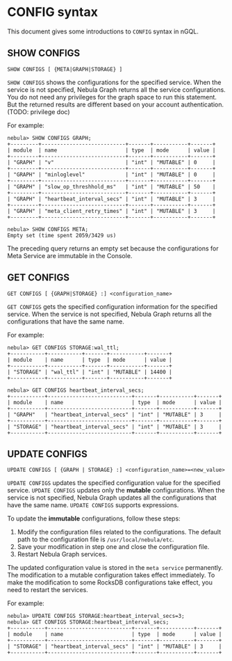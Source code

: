 # CONFIG syntax

This document gives some introductions to `CONFIG` syntax in nGQL.

## SHOW CONFIGS

```ngql
SHOW CONFIGS [ {META|GRAPH|STORAGE} ]
```

`SHOW CONFIGS` shows the configurations for the specified service. When the service is not specified, Nebula Graph returns all the service configurations. You do not need any privileges for the graph space to run this statement. But the returned results are different based on your account authentication. (TODO: privilege doc)

For example:

```ngql
nebula> SHOW CONFIGS GRAPH;
+---------+---------------------------+-------+-----------+-------+
| module  | name                      | type  | mode      | value |
+---------+---------------------------+-------+-----------+-------+
| "GRAPH" | "v"                       | "int" | "MUTABLE" | 0     |
+---------+---------------------------+-------+-----------+-------+
| "GRAPH" | "minloglevel"             | "int" | "MUTABLE" | 0     |
+---------+---------------------------+-------+-----------+-------+
| "GRAPH" | "slow_op_threshhold_ms"   | "int" | "MUTABLE" | 50    |
+---------+---------------------------+-------+-----------+-------+
| "GRAPH" | "heartbeat_interval_secs" | "int" | "MUTABLE" | 3     |
+---------+---------------------------+-------+-----------+-------+
| "GRAPH" | "meta_client_retry_times" | "int" | "MUTABLE" | 3     |
+---------+---------------------------+-------+-----------+-------+
```

```ngql
nebula> SHOW CONFIGS META;
Empty set (time spent 2059/3429 us)
```

The preceding query returns an empty set because the configurations for Meta Service are immutable in the Console.

## GET CONFIGS

```ngql
GET CONFIGS [ {GRAPH|STORAGE} :] <configuration_name>
```

`GET CONFIGS` gets the specified configuration information for the specified service. When the service is not specified, Nebula Graph returns all the configurations that have the same name.

For example:

```ngql
nebula> GET CONFIGS STORAGE:wal_ttl;
+-----------+-----------+-------+-----------+-------+
| module    | name      | type  | mode      | value |
+-----------+-----------+-------+-----------+-------+
| "STORAGE" | "wal_ttl" | "int" | "MUTABLE" | 14400 |
+-----------+-----------+-------+-----------+-------+
```

```ngql
nebula> GET CONFIGS heartbeat_interval_secs;
+-----------+---------------------------+-------+-----------+-------+
| module    | name                      | type  | mode      | value |
+-----------+---------------------------+-------+-----------+-------+
| "GRAPH"   | "heartbeat_interval_secs" | "int" | "MUTABLE" | 3     |
+-----------+---------------------------+-------+-----------+-------+
| "STORAGE" | "heartbeat_interval_secs" | "int" | "MUTABLE" | 3     |
+-----------+---------------------------+-------+-----------+-------+
```

## UPDATE CONFIGS

```ngql
UPDATE CONFIGS [ {GRAPH | STORAGE} :] <configuration_name>=<new_value>
```

`UPDATE CONFIGS` updates the specified configuration value for the specified service. `UPDATE CONFIGS` updates only the **mutable** configurations. When the service is not specified, Nebula Graph updates all the configurations that have the same name. `UPDATE CONFIGS` supports expressions.

To update the **immutable** configurations, follow these steps:

1. Modify the configuration files related to the configurations. The default path to the configuration file is `/usr/local/nebula/etc`.
2. Save your modification in step one and close the configuration file.
3. Restart Nebula Graph services.

The updated configuration value is stored in the `meta service` permanently. The modification to a mutable configuration takes effect immediately. To make the modification to some RocksDB configurations take effect, you need to restart the services.

For example:

```ngql
nebula> UPDATE CONFIGS STORAGE:heartbeat_interval_secs=3;
nebula> GET CONFIGS STORAGE:heartbeat_interval_secs;
+-----------+---------------------------+-------+-----------+-------+
| module    | name                      | type  | mode      | value |
+-----------+---------------------------+-------+-----------+-------+
| "STORAGE" | "heartbeat_interval_secs" | "int" | "MUTABLE" | 3     |
+-----------+---------------------------+-------+-----------+-------+
```
